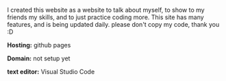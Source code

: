 I created this website as a website to talk about myself, to show to my friends my skills, and to just practice coding more. This site has many features, and is being updated daily. please don't copy my code, thank you :D


**Hosting:** github pages

**Domain:** not setup yet

**text editor:** Visual Studio Code
